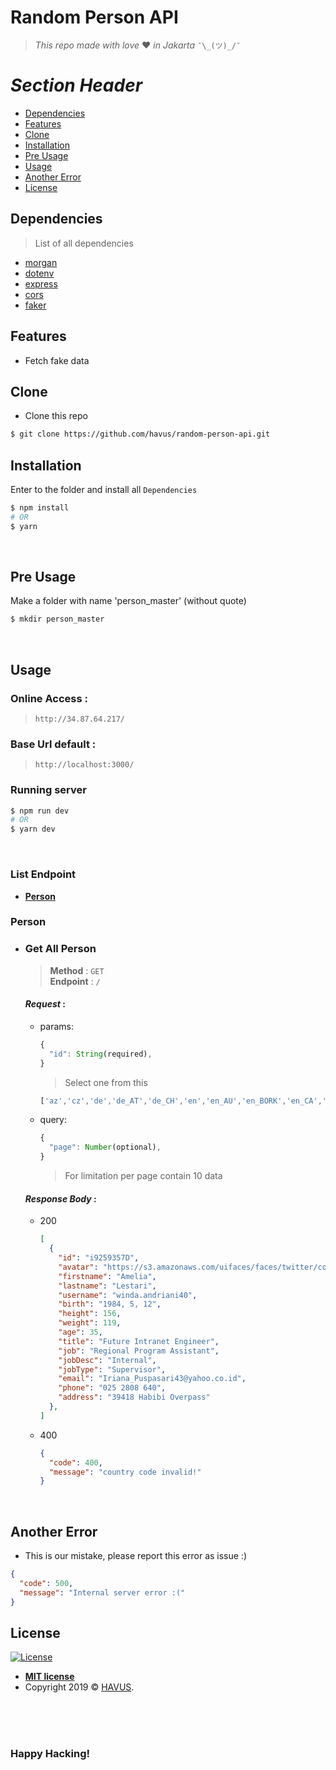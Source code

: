 # **Random Person API**
  
> _This repo made with love_  :heart: _in Jakarta_ `¯\_(ツ)_/¯`

# _Section Header_
* [Dependencies](#dependencies)
* [Features](#features)
* [Clone](#clone)
* [Installation](#installation)
* [Pre Usage](#pre-usage)
* [Usage](#usage)
* [Another Error](#another-error)
* [License](#license)

## Dependencies
> List of all dependencies
* [morgan](https://www.npmjs.com/package/morgan)
* [dotenv](https://www.npmjs.com/package/dotenv)
* [express](https://www.npmjs.com/package/express)
* [cors](https://www.npmjs.com/package/cors)
* [faker](https://www.npmjs.com/package/faker)

## Features
* Fetch fake data

## Clone
* Clone this repo
```bash
$ git clone https://github.com/havus/random-person-api.git
```

## Installation
Enter to the folder and install all `Dependencies`
```bash
$ npm install
# OR
$ yarn
``` 
<br>

## Pre Usage
Make a folder with name 'person_master' (without quote)
```bash
$ mkdir person_master
``` 
<br>

## Usage
### Online Access :<br>
> `http://34.87.64.217/`

### Base Url default :<br>
> `http://localhost:3000/`

### Running server
```bash
$ npm run dev
# OR
$ yarn dev
```

<br>

### List Endpoint
* [**Person**](#person)

### Person
+ ### **Get All Person**
  > **Method** : `GET`<br>
  > **Endpoint** : `/`

  #### _Request_ :
  * params:
    ```javascript
    {
      "id": String(required),
    }
    ```
    > Select one from this 
    ```javascript
    ['az','cz','de','de_AT','de_CH','en','en_AU','en_BORK','en_CA','en_GB','en_IE','en_IND','en_US','en_ZA','en_au_ocker','es','es_MX','fa','fr','fr_CA','ge','id_ID','it','ja','ko','nb_NO','nep','nl','pl','pt_BR','pt_PT','ru','sk','sv','tr','uk','vi','zh_CN','zh_TW']
    ```

  * query:
    ```javascript
    {
      "page": Number(optional),
    }
    ```
    > For limitation per page contain 10 data
  
  #### _Response Body_ :
  - 200
    ```json
    [
      {
        "id": "i9259357D",
        "avatar": "https://s3.amazonaws.com/uifaces/faces/twitter/collegeman/128.jpg",
        "firstname": "Amelia",
        "lastname": "Lestari",
        "username": "winda.andriani40",
        "birth": "1984, 5, 12",
        "height": 156,
        "weight": 119,
        "age": 35,
        "title": "Future Intranet Engineer",
        "job": "Regional Program Assistant",
        "jobDesc": "Internal",
        "jobType": "Supervisor",
        "email": "Iriana_Puspasari43@yahoo.co.id",
        "phone": "025 2808 640",
        "address": "39418 Habibi Overpass"
      },
    ]
    ```
  - 400
    ```json
    {
      "code": 400,
      "message": "country code invalid!"
    }
    ```
<br>

## Another Error
  + This is our mistake, please report this error as issue :)
  ```json
  {
    "code": 500,
    "message": "Internal server error :("
  }
  ```


## License

[![License](http://img.shields.io/:license-mit-blue.svg?style=flat-square)](http://badges.mit-license.org)

- **[MIT license](http://opensource.org/licenses/mit-license.php)**
- Copyright 2019 © <a href="havus.id" target="_blank">HAVUS</a>.

<br><br><br>
### Happy Hacking!